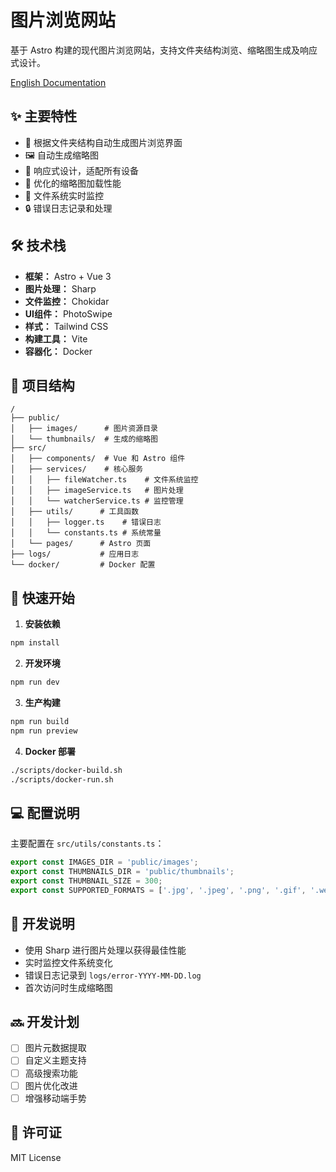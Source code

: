 # 图片浏览网站

基于 Astro 构建的现代图片浏览网站，支持文件夹结构浏览、缩略图生成及响应式设计。

[English Documentation](README.md)

## ✨ 主要特性

- 📁 根据文件夹结构自动生成图片浏览界面
- 🖼️ 自动生成缩略图
- 📱 响应式设计，适配所有设备
- 🚀 优化的缩略图加载性能
- 📝 文件系统实时监控
- 🔒 错误日志记录和处理

## 🛠️ 技术栈

- **框架：** Astro + Vue 3
- **图片处理：** Sharp
- **文件监控：** Chokidar
- **UI组件：** PhotoSwipe
- **样式：** Tailwind CSS
- **构建工具：** Vite
- **容器化：** Docker

## 📁 项目结构

```
/
├── public/
│   ├── images/      # 图片资源目录
│   └── thumbnails/  # 生成的缩略图
├── src/
│   ├── components/  # Vue 和 Astro 组件
│   ├── services/    # 核心服务
│   │   ├── fileWatcher.ts    # 文件系统监控
│   │   ├── imageService.ts   # 图片处理
│   │   └── watcherService.ts # 监控管理
│   ├── utils/      # 工具函数
│   │   ├── logger.ts    # 错误日志
│   │   └── constants.ts # 系统常量
│   └── pages/      # Astro 页面
├── logs/           # 应用日志
└── docker/         # Docker 配置
```

## 🚀 快速开始

1. **安装依赖**
```bash
npm install
```

2. **开发环境**
```bash
npm run dev
```

3. **生产构建**
```bash
npm run build
npm run preview
```

4. **Docker 部署**
```bash
./scripts/docker-build.sh
./scripts/docker-run.sh
```

## 💻 配置说明

主要配置在 `src/utils/constants.ts`：
```typescript
export const IMAGES_DIR = 'public/images';
export const THUMBNAILS_DIR = 'public/thumbnails';
export const THUMBNAIL_SIZE = 300;
export const SUPPORTED_FORMATS = ['.jpg', '.jpeg', '.png', '.gif', '.webp', '.heic'];
```

## 📝 开发说明

- 使用 Sharp 进行图片处理以获得最佳性能
- 实时监控文件系统变化
- 错误日志记录到 `logs/error-YYYY-MM-DD.log`
- 首次访问时生成缩略图

## 🔜 开发计划

- [ ] 图片元数据提取
- [ ] 自定义主题支持
- [ ] 高级搜索功能
- [ ] 图片优化改进
- [ ] 增强移动端手势

## 📄 许可证

MIT License 
